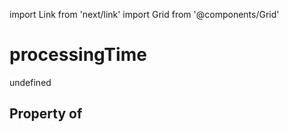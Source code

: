 import Link from 'next/link'
import Grid from '@components/Grid'

# processingTime

undefined

## Property of



